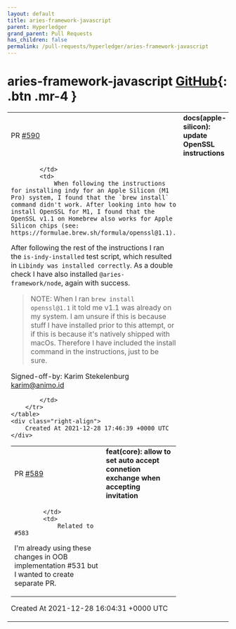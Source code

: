 ```yaml
---
layout: default
title: aries-framework-javascript
parent: Hyperledger
grand_parent: Pull Requests
has_children: false
permalink: /pull-requests/hyperledger/aries-framework-javascript
---
```


# aries-framework-javascript <span class="fs-3 right-align">[GitHub](https://github.com/hyperledger/aries-framework-javascript){: .btn .mr-4 }</span>


<div>
    <table>
        <tr>
            <td>
                PR <a href="https://github.com/hyperledger/aries-framework-javascript/pull/590" class=".btn">#590</a>
            </td>
            <td>
                <b>
                    docs(apple-silicon): update OpenSSL instructions
                </b>
            </td>
        </tr>
        <tr>
            <td>
                
            </td>
            <td>
                When following the instructions for installing indy for an Apple Silicon (M1 Pro) system, I found that the `brew install` command didn't work. After looking into how to install OpenSSL for M1, I found that the OpenSSL v1.1 on Homebrew also works for Apple Silicon chips (see: https://formulae.brew.sh/formula/openssl@1.1).

After following the rest of the instructions I ran the `is-indy-installed` test script, which resulted in `Libindy was installed correctly`. As a double check I have also installed `@aries-framework/node`, again with success.

> NOTE: When I ran `brew install openssl@1.1` it told me v1.1 was already on my system. I am unsure if this is because stuff I have installed prior to this attempt, or if this is because it's natively shipped with macOs. Therefore I have included the install command in the instructions, just to be sure. 


﻿Signed-off-by: Karim Stekelenburg <karim@animo.id>

            </td>
        </tr>
    </table>
    <div class="right-align">
        Created At 2021-12-28 17:46:39 +0000 UTC
    </div>
</div>

<div>
    <table>
        <tr>
            <td>
                PR <a href="https://github.com/hyperledger/aries-framework-javascript/pull/589" class=".btn">#589</a>
            </td>
            <td>
                <b>
                    feat(core): allow to set auto accept connetion exchange when accepting invitation
                </b>
            </td>
        </tr>
        <tr>
            <td>
                
            </td>
            <td>
                Related to #583 

I'm already using these changes in OOB implementation #531 but I wanted to create separate PR.
            </td>
        </tr>
    </table>
    <div class="right-align">
        Created At 2021-12-28 16:04:31 +0000 UTC
    </div>
</div>

